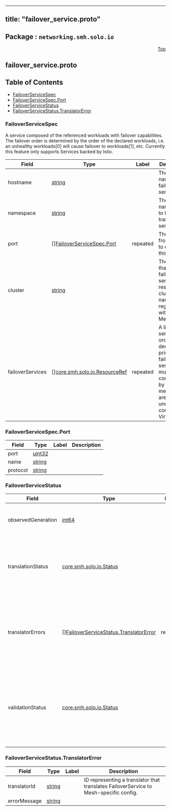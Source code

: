 
---
title: "failover_service.proto"
---

## Package : `networking.smh.solo.io`



<a name="top"></a>

<a name="API Reference for failover_service.proto"></a>
<p align="right"><a href="#top">Top</a></p>

## failover_service.proto


## Table of Contents
  - [FailoverServiceSpec](#networking.smh.solo.io.FailoverServiceSpec)
  - [FailoverServiceSpec.Port](#networking.smh.solo.io.FailoverServiceSpec.Port)
  - [FailoverServiceStatus](#networking.smh.solo.io.FailoverServiceStatus)
  - [FailoverServiceStatus.TranslatorError](#networking.smh.solo.io.FailoverServiceStatus.TranslatorError)







<a name="networking.smh.solo.io.FailoverServiceSpec"></a>

### FailoverServiceSpec
A service composed of the referenced workloads with failover capabilities. The failover order is determined by the order of the declared workloads, i.e. an unhealthy workloads[0] will cause failover to workloads[1], etc. Currently this feature only supports Services backed by Istio.


| Field | Type | Label | Description |
| ----- | ---- | ----- | ----------- |
| hostname | [string](#string) |  | The DNS name of the failover service. |
| namespace | [string](#string) |  | The namespace to locate the translated service. |
| port | [][FailoverServiceSpec.Port](#networking.smh.solo.io.FailoverServiceSpec.Port) | repeated | The ports from which to expose this service. |
| cluster | [string](#string) |  | The cluster that the failover service resides (the cluster name registered with Service Mesh Hub). |
| failoverServices | [][core.smh.solo.io.ResourceRef](#core.smh.solo.io.ResourceRef) | repeated | A list of services ordered by decreasing priority for failover. All services must be controlled by service meshes that are grouped under a common VirtualMesh. |






<a name="networking.smh.solo.io.FailoverServiceSpec.Port"></a>

### FailoverServiceSpec.Port



| Field | Type | Label | Description |
| ----- | ---- | ----- | ----------- |
| port | [uint32](#uint32) |  |  |
| name | [string](#string) |  |  |
| protocol | [string](#string) |  |  |






<a name="networking.smh.solo.io.FailoverServiceStatus"></a>

### FailoverServiceStatus



| Field | Type | Label | Description |
| ----- | ---- | ----- | ----------- |
| observedGeneration | [int64](#int64) |  | The generation the validation_status was observed on. |
| translationStatus | [core.smh.solo.io.Status](#core.smh.solo.io.Status) |  | Whether or not the resource has been successfully translated into concrete, mesh-specific routing configuration. |
| translatorErrors | [][FailoverServiceStatus.TranslatorError](#networking.smh.solo.io.FailoverServiceStatus.TranslatorError) | repeated | Provides details on any translation errors that occurred. If any errors exist, this FailoverService has not been translated into mesh-specific config. |
| validationStatus | [core.smh.solo.io.Status](#core.smh.solo.io.Status) |  | Whether or not this resource has passed validation. This is a required step before it can be translated into concrete, mesh-specific failover configuration. |






<a name="networking.smh.solo.io.FailoverServiceStatus.TranslatorError"></a>

### FailoverServiceStatus.TranslatorError



| Field | Type | Label | Description |
| ----- | ---- | ----- | ----------- |
| translatorId | [string](#string) |  | ID representing a translator that translates FailoverService to Mesh-specific config. |
| errorMessage | [string](#string) |  |  |





 <!-- end messages -->

 <!-- end enums -->

 <!-- end HasExtensions -->

 <!-- end services -->

